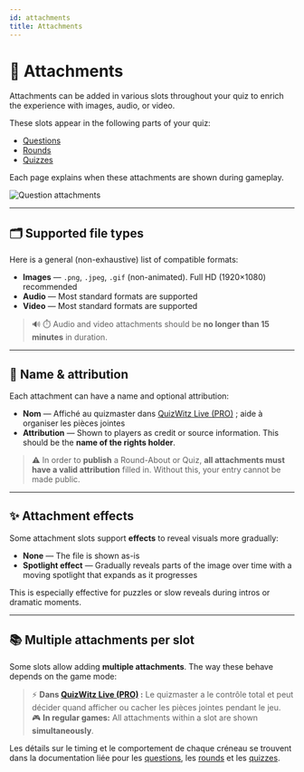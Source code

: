 ```yaml
---
id: attachments
title: Attachments
---
```


# 📎 Attachments

Attachments can be added in various slots throughout your quiz to enrich the experience with images, audio, or video.

These slots appear in the following parts of your quiz:

- [Questions](../editor/005-writing-questions.md)
- [Rounds](../editor/008-round-options.md)
- [Quizzes](../editor/007-quiz-options.md)

Each page explains when these attachments are shown during gameplay.

![Question attachments](/images/edit-question.png)

---

## 🗂️ Supported file types

Here is a general (non-exhaustive) list of compatible formats:

- **Images** — `.png`, `.jpeg`, `.gif` (non-animated). Full HD (1920×1080) recommended
- **Audio** — Most standard formats are supported
- **Video** — Most standard formats are supported

> 🔊 ⏱️ Audio and video attachments should be **no longer than 15 minutes** in duration.

---

## 📝 Name & attribution

Each attachment can have a name and optional attribution:

- **Nom** — Affiché au quizmaster dans [QuizWitz Live (PRO)](../quizmaster/001-introduction.md) ; aide à organiser les pièces jointes
- **Attribution** — Shown to players as credit or source information. This should be the **name of the rights holder**.

> ⚠️ In order to **publish** a Round-About or Quiz, **all attachments must have a valid attribution** filled in. Without this, your entry cannot be made public.

---

## ✨ Attachment effects

Some attachment slots support **effects** to reveal visuals more gradually:

- **None** — The file is shown as-is
- **Spotlight effect** — Gradually reveals parts of the image over time with a moving spotlight that expands as it progresses

This is especially effective for puzzles or slow reveals during intros or dramatic moments.

---

## 📚 Multiple attachments per slot

Some slots allow adding **multiple attachments**. The way these behave depends on the game mode:

> ⚡ **Dans [QuizWitz Live (PRO)](../quizmaster/001-introduction.md) :** Le quizmaster a le contrôle total et peut décider quand afficher ou cacher les pièces jointes pendant le jeu.\
> 🎮 **In regular games:** All attachments within a slot are shown **simultaneously**.

Les détails sur le timing et le comportement de chaque créneau se trouvent dans la documentation liée pour les [questions](../editor/015-importing-questions.md), les [rounds](../editor/008-round-options.md) et les [quizzes](../editor/007-quiz-options.md).
